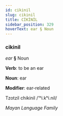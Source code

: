 ```yaml
---
id: cikinil
slug: cikinil
title: CİKİNİL
sidebar_position: 329
hoverText: ear § Noun
---
```


### cikinil

*ear* **§** Noun

**Verb**: to be an ear

**Noun**: ear

**Modifier**: ear-related

Tzotzil chikinil /'ʰi.kʰi.nil/

*Mayan Language Family*